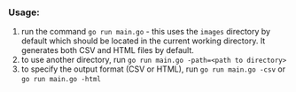 ### Usage:
1. run the command `go run main.go` - this uses the `images` directory by default which should be located in the current working directory. It generates both CSV and HTML files by default.
2. to use another directory, run `go run main.go -path=<path to directory>`
3. to specify the output format (CSV or HTML), run `go run main.go -csv` or `go run main.go -html`
